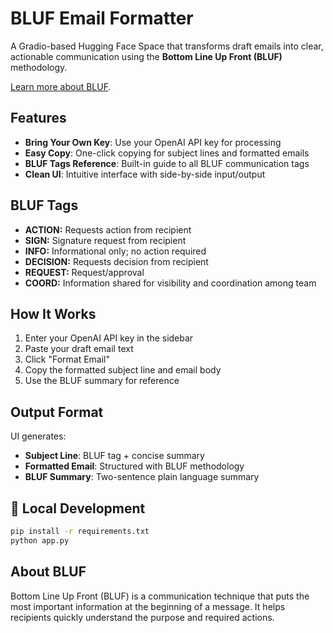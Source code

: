# BLUF Email Formatter

A Gradio-based Hugging Face Space that transforms draft emails into clear, actionable communication using the **Bottom Line Up Front (BLUF)** methodology.

[Learn more about BLUF](https://hbr.org/2016/11/how-to-write-email-with-military-precision).

## Features

- **Bring Your Own Key**: Use your OpenAI API key for processing
- **Easy Copy**: One-click copying for subject lines and formatted emails
- **BLUF Tags Reference**: Built-in guide to all BLUF communication tags
- **Clean UI**: Intuitive interface with side-by-side input/output

## BLUF Tags

- **ACTION:** Requests action from recipient
- **SIGN:** Signature request from recipient
- **INFO:** Informational only; no action required
- **DECISION:** Requests decision from recipient
- **REQUEST:** Request/approval
- **COORD:** Information shared for visibility and coordination among team

## How It Works

1. Enter your OpenAI API key in the sidebar
2. Paste your draft email text
3. Click "Format Email" 
4. Copy the formatted subject line and email body
5. Use the BLUF summary for reference

## Output Format

UI generates:

- **Subject Line**: BLUF tag + concise summary
- **Formatted Email**: Structured with BLUF methodology
- **BLUF Summary**: Two-sentence plain language summary

## 🔧 Local Development

```bash
pip install -r requirements.txt
python app.py
```

## About BLUF

Bottom Line Up Front (BLUF) is a communication technique that puts the most important information at the beginning of a message. It helps recipients quickly understand the purpose and required actions.